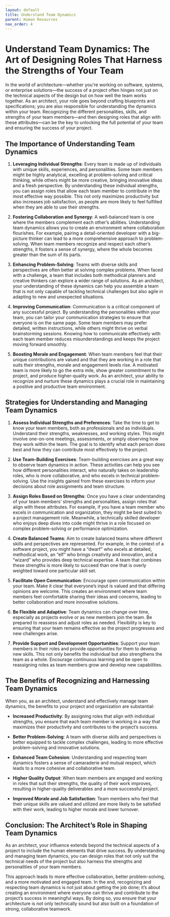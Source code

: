 ```yaml
---
layout: default
title: Understand Team Dynamics
parent: Human Resources
nav_order: 4
---
```

# Understand Team Dynamics: The Art of Designing Roles That Harness the Strengths of Your Team

In the world of architecture—whether you're working on software, systems, or enterprise solutions—the success of a project often hinges not just on the technical aspects of the design but on how well the team works together. As an architect, your role goes beyond crafting blueprints and specifications; you are also responsible for understanding the dynamics within your team. Recognizing the different personalities, skills, and strengths of your team members—and then designing roles that align with these attributes—can be the key to unlocking the full potential of your team and ensuring the success of your project.

## The Importance of Understanding Team Dynamics

1. **Leveraging Individual Strengths**:
   Every team is made up of individuals with unique skills, experiences, and personalities. Some team members might be highly analytical, excelling at problem-solving and critical thinking, while others might be more creative, bringing innovative ideas and a fresh perspective. By understanding these individual strengths, you can assign roles that allow each team member to contribute in the most effective way possible. This not only maximizes productivity but also increases job satisfaction, as people are more likely to feel fulfilled when they are able to use their strengths.

2. **Fostering Collaboration and Synergy**:
   A well-balanced team is one where the members complement each other’s abilities. Understanding team dynamics allows you to create an environment where collaboration flourishes. For example, pairing a detail-oriented developer with a big-picture thinker can lead to a more comprehensive approach to problem-solving. When team members recognize and respect each other’s strengths, it fosters a sense of synergy, where the whole becomes greater than the sum of its parts.

3. **Enhancing Problem-Solving**:
   Teams with diverse skills and perspectives are often better at solving complex problems. When faced with a challenge, a team that includes both methodical planners and creative thinkers can explore a wider range of solutions. As an architect, your understanding of these dynamics can help you assemble a team that is not only capable of tackling technical challenges but also agile in adapting to new and unexpected situations.

4. **Improving Communication**:
   Communication is a critical component of any successful project. By understanding the personalities within your team, you can tailor your communication strategies to ensure that everyone is on the same page. Some team members may prefer detailed, written instructions, while others might thrive on verbal brainstorming sessions. Knowing how to communicate effectively with each team member reduces misunderstandings and keeps the project moving forward smoothly.

5. **Boosting Morale and Engagement**:
   When team members feel that their unique contributions are valued and that they are working in a role that suits their strengths, morale and engagement levels rise. A motivated team is more likely to go the extra mile, show greater commitment to the project, and produce higher-quality work. As an architect, your ability to recognize and nurture these dynamics plays a crucial role in maintaining a positive and productive team environment.

## Strategies for Understanding and Managing Team Dynamics

1. **Assess Individual Strengths and Preferences**:
   Take the time to get to know your team members, both as professionals and as individuals. Understand their strengths, weaknesses, and working styles. This might involve one-on-one meetings, assessments, or simply observing how they work within the team. The goal is to identify what each person does best and how they can contribute most effectively to the project.

2. **Use Team-Building Exercises**:
   Team-building exercises are a great way to observe team dynamics in action. These activities can help you see how different personalities interact, who naturally takes on leadership roles, who is more collaborative, and who excels in technical problem-solving. Use the insights gained from these exercises to inform your decisions about role assignments and team structure.

3. **Assign Roles Based on Strengths**:
   Once you have a clear understanding of your team members’ strengths and personalities, assign roles that align with these attributes. For example, if you have a team member who excels in communication and organization, they might be best suited to a project management role. Meanwhile, a technically skilled developer who enjoys deep dives into code might thrive in a role focused on complex problem-solving or performance optimization.

4. **Create Balanced Teams**:
   Aim to create balanced teams where different skills and perspectives are represented. For example, in the context of a software project, you might have a “dwarf” who excels at detailed, methodical work, an “elf” who brings creativity and innovation, and a “wizard” who provides deep technical expertise. A team that combines these strengths is more likely to succeed than one that is overly weighted toward one particular skill set.

5. **Facilitate Open Communication**:
   Encourage open communication within your team. Make it clear that everyone’s input is valued and that differing opinions are welcome. This creates an environment where team members feel comfortable sharing their ideas and concerns, leading to better collaboration and more innovative solutions.

6. **Be Flexible and Adaptive**:
   Team dynamics can change over time, especially as projects evolve or as new members join the team. Be prepared to reassess and adjust roles as needed. Flexibility is key to ensuring that your team remains effective as the project progresses and new challenges arise.

7. **Provide Support and Development Opportunities**:
   Support your team members in their roles and provide opportunities for them to develop new skills. This not only benefits the individual but also strengthens the team as a whole. Encourage continuous learning and be open to reassigning roles as team members grow and develop new capabilities.

## The Benefits of Recognizing and Harnessing Team Dynamics

When you, as an architect, understand and effectively manage team dynamics, the benefits to your project and organization are substantial:

- **Increased Productivity**: By assigning roles that align with individual strengths, you ensure that each team member is working in a way that maximizes their productivity and contributes to the project’s success.

- **Better Problem-Solving**: A team with diverse skills and perspectives is better equipped to tackle complex challenges, leading to more effective problem-solving and innovative solutions.

- **Enhanced Team Cohesion**: Understanding and respecting team dynamics fosters a sense of camaraderie and mutual respect, which leads to a more cohesive and collaborative team.

- **Higher Quality Output**: When team members are engaged and working in roles that suit their strengths, the quality of their work improves, resulting in higher-quality deliverables and a more successful project.

- **Improved Morale and Job Satisfaction**: Team members who feel that their unique skills are valued and utilized are more likely to be satisfied with their work, leading to higher morale and lower turnover.

## Conclusion: The Architect’s Role in Shaping Team Dynamics

As an architect, your influence extends beyond the technical aspects of a project to include the human elements that drive success. By understanding and managing team dynamics, you can design roles that not only suit the technical needs of the project but also harness the strengths and personalities of your team members.

This approach leads to more effective collaboration, better problem-solving, and a more motivated and engaged team. In the end, recognizing and respecting team dynamics is not just about getting the job done; it’s about creating an environment where everyone can thrive and contribute to the project’s success in meaningful ways. By doing so, you ensure that your architecture is not only technically sound but also built on a foundation of strong, collaborative teamwork.